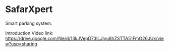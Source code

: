 # SafarXpert
Smart parking system.

Introduction Video link: https://drive.google.com/file/d/13kJVepD73ILJIyu8hZSTTA51FmO26JUk/view?usp=sharing
